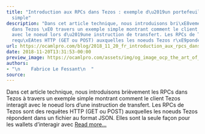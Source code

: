 ```yaml
---
title: "Introduction aux RPCs dans Tezos : exemple d\u2019un portefeuille (wallet)
  simple"
description: "Dans cet article technique, nous introduisons bri\xE8vement les RPCs
  dans Tezos \xE0 travers un exemple simple montrant comment le client Tezos interagit
  avec le noeud lors d\u2019une instruction de transfert. Les RPCs de Tezos sont des
  requ\xEAtes HTTP (GET ou POST) auxquelles les noeuds Tezos r\xE9pondent da..."
url: https://ocamlpro.com/blog/2018_11_20_fr_introduction_aux_rpcs_dans_tezos_exemple_dun_portefeuille_wallet_simple
date: 2018-11-20T13:31:53-00:00
preview_image: https://ocamlpro.com/assets/img/og_image_ocp_the_art_of_prog.png
authors:
- "\n    Fabrice Le Fessant\n  "
source:
---
```


<p>Dans cet article technique, nous introduisons brièvement les RPCs dans Tezos à travers un exemple simple montrant comment le client Tezos
interagit avec le noeud lors d’une instruction de transfert. Les RPCs de Tezos sont des requêtes HTTP (GET ou POST) auxquelles les noeuds Tezos
répondent dans un fichier au format JSON. Elles sont la seule façon pour les wallets d’interagir avec <a href="https://ocamlpro.com/2018/11/15/an-introduction-to-tezos-rpcs-a-basic-wallet/">Read more…</a></p>

